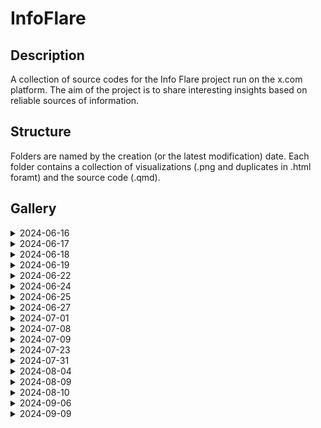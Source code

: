 # InfoFlare

## Description
A collection of source codes for the Info Flare project run on the x.com platform. The aim of the project is to share interesting insights based on reliable sources of information.
                      
## Structure
Folders are named by the creation (or the latest modification) date. Each folder contains a collection of visualizations (.png and duplicates in .html foramt) and the source code (.qmd).

## Gallery 

<details><summary>2024-06-16</summary>
 <img src="2024-06-16/subregion-1.png">
 <img src="2024-06-16/subregion-highlight-1.png">
 <img src="2024-06-16/subregions-countries-highlight-2.png">
 <img src="2024-06-16/yoy-subregion-1.png">
 <img src="2024-06-16/yoy-subregion-2.png">
 </details>
 <details><summary>2024-06-17</summary>
 <img src="2024-06-17/yoy-top20.png">
 </details>
 <details><summary>2024-06-18</summary>
 <img src="2024-06-18/map.jpeg">
 </details>
 <details><summary>2024-06-19</summary>
 <img src="2024-06-19/wroclav_temp.png">
 </details>
 <details><summary>2024-06-22</summary>
 <img src="2024-06-22/france.png">
 </details>
 <details><summary>2024-06-24</summary>
 <img src="2024-06-24/AvgTempEU.png">
 <img src="2024-06-24/AvgTempEUchange.png">
 </details>
 <details><summary>2024-06-25</summary>
 <img src="2024-06-25/AvgThroughtYearEU.png">
 <img src="2024-06-25/TempCountriesEU.png">
 </details>
 <details><summary>2024-06-27</summary>
 <img src="2024-06-27/Hell4YoungEU.png">
 <img src="2024-06-27/Hell4YoungEUTop4.png">
 <img src="2024-06-27/taxesPaidByAge.png">
 </details>
 <details><summary>2024-07-01</summary>
 <img src="2024-07-01/PregnantWmn.png">
 </details>
 <details><summary>2024-07-08</summary>
 <img src="2024-07-08/de-escalation.png">
 <img src="2024-07-08/RussianLosses.png">
 </details>
 <details><summary>2024-07-09</summary>
 </details>
 <details><summary>2024-07-23</summary>
 <img src="2024-07-23/Property Inflation.png">
 </details>
 <details><summary>2024-07-31</summary>
 <img src="2024-07-31/EuropeTrades.png">
 <img src="2024-07-31/InternationalTradingTreeMap.png">
 </details>
 <details><summary>2024-08-04</summary>
 <img src="2024-08-04/DeahToll.jpg">
 </details>
 <details><summary>2024-08-09</summary>
 <img src="2024-08-09/PLNaturalIncease.png">
 </details>
 <details><summary>2024-08-10</summary>
 </details>
 <details><summary>2024-09-06</summary>
 <img src="2024-09-06/flowers.png">
 </details>
 <details><summary>2024-09-09</summary>
 <img src="2024-09-09/FlightsEU.png">
 </details>

